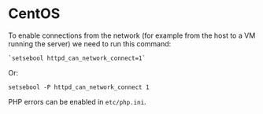 # CentOS

To enable connections from the network (for example from the host to a VM running the server) we need to run this command:

```
`setsebool httpd_can_network_connect=1`
```

Or: 

```
setsebool -P httpd_can_network_connect 1
```

PHP errors can be enabled in `etc/php.ini`.